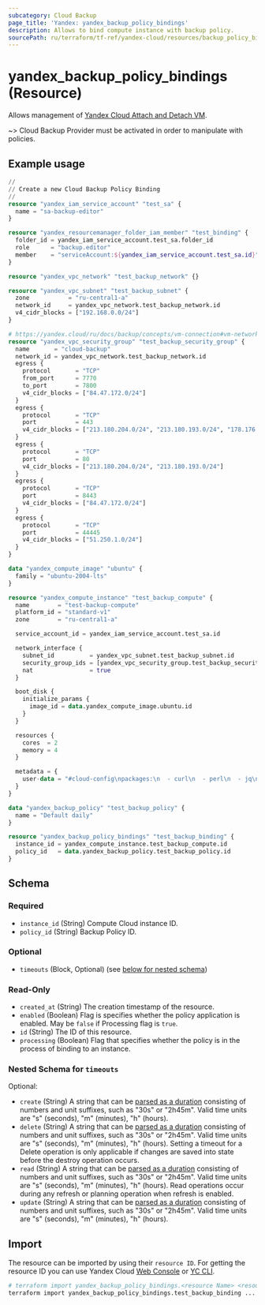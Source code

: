 ```yaml
---
subcategory: Cloud Backup
page_title: 'Yandex: yandex_backup_policy_bindings'
description: Allows to bind compute instance with backup policy.
sourcePath: ru/terraform/tf-ref/yandex-cloud/resources/backup_policy_bindings.md
---
```


# yandex_backup_policy_bindings (Resource)

Allows management of [Yandex Cloud Attach and Detach VM](https://yandex.cloud/docs/backup/operations/policy-vm/attach-and-detach-vm).

 ~> Cloud Backup Provider must be activated in order to manipulate with policies.

## Example usage

```terraform
//
// Create a new Cloud Backup Policy Binding
//
resource "yandex_iam_service_account" "test_sa" {
  name = "sa-backup-editor"
}

resource "yandex_resourcemanager_folder_iam_member" "test_binding" {
  folder_id = yandex_iam_service_account.test_sa.folder_id
  role      = "backup.editor"
  member    = "serviceAccount:${yandex_iam_service_account.test_sa.id}"
}

resource "yandex_vpc_network" "test_backup_network" {}

resource "yandex_vpc_subnet" "test_backup_subnet" {
  zone           = "ru-central1-a"
  network_id     = yandex_vpc_network.test_backup_network.id
  v4_cidr_blocks = ["192.168.0.0/24"]
}

# https://yandex.cloud/ru/docs/backup/concepts/vm-connection#vm-network-access
resource "yandex_vpc_security_group" "test_backup_security_group" {
  name       = "cloud-backup"
  network_id = yandex_vpc_network.test_backup_network.id
  egress {
    protocol       = "TCP"
    from_port      = 7770
    to_port        = 7800
    v4_cidr_blocks = ["84.47.172.0/24"]
  }
  egress {
    protocol       = "TCP"
    port           = 443
    v4_cidr_blocks = ["213.180.204.0/24", "213.180.193.0/24", "178.176.128.0/24", "84.201.181.0/24", "84.47.172.0/24"]
  }
  egress {
    protocol       = "TCP"
    port           = 80
    v4_cidr_blocks = ["213.180.204.0/24", "213.180.193.0/24"]
  }
  egress {
    protocol       = "TCP"
    port           = 8443
    v4_cidr_blocks = ["84.47.172.0/24"]
  }
  egress {
    protocol       = "TCP"
    port           = 44445
    v4_cidr_blocks = ["51.250.1.0/24"]
  }
}

data "yandex_compute_image" "ubuntu" {
  family = "ubuntu-2004-lts"
}

resource "yandex_compute_instance" "test_backup_compute" {
  name        = "test-backup-compute"
  platform_id = "standard-v1"
  zone        = "ru-central1-a"

  service_account_id = yandex_iam_service_account.test_sa.id

  network_interface {
    subnet_id          = yandex_vpc_subnet.test_backup_subnet.id
    security_group_ids = [yandex_vpc_security_group.test_backup_security_group.id]
    nat                = true
  }

  boot_disk {
    initialize_params {
      image_id = data.yandex_compute_image.ubuntu.id
    }
  }

  resources {
    cores  = 2
    memory = 4
  }

  metadata = {
    user-data = "#cloud-config\npackages:\n  - curl\n  - perl\n  - jq\nruncmd:\n  - curl https://storage.yandexcloud.net/backup-distributions/agent_installer.sh | sudo bash\n"
  }
}

data "yandex_backup_policy" "test_backup_policy" {
  name = "Default daily"
}

resource "yandex_backup_policy_bindings" "test_backup_binding" {
  instance_id = yandex_compute_instance.test_backup_compute.id
  policy_id   = data.yandex_backup_policy.test_backup_policy.id
}
```

<!-- schema generated by tfplugindocs -->
## Schema

### Required

- `instance_id` (String) Compute Cloud instance ID.
- `policy_id` (String) Backup Policy ID.

### Optional

- `timeouts` (Block, Optional) (see [below for nested schema](#nestedblock--timeouts))

### Read-Only

- `created_at` (String) The creation timestamp of the resource.
- `enabled` (Boolean) Flag is specifies whether the policy application is enabled. May be `false` if Processing flag is `true`.
- `id` (String) The ID of this resource.
- `processing` (Boolean) Flag that specifies whether the policy is in the process of binding to an instance.

<a id="nestedblock--timeouts"></a>
### Nested Schema for `timeouts`

Optional:

- `create` (String) A string that can be [parsed as a duration](https://pkg.go.dev/time#ParseDuration) consisting of numbers and unit suffixes, such as "30s" or "2h45m". Valid time units are "s" (seconds), "m" (minutes), "h" (hours).
- `delete` (String) A string that can be [parsed as a duration](https://pkg.go.dev/time#ParseDuration) consisting of numbers and unit suffixes, such as "30s" or "2h45m". Valid time units are "s" (seconds), "m" (minutes), "h" (hours). Setting a timeout for a Delete operation is only applicable if changes are saved into state before the destroy operation occurs.
- `read` (String) A string that can be [parsed as a duration](https://pkg.go.dev/time#ParseDuration) consisting of numbers and unit suffixes, such as "30s" or "2h45m". Valid time units are "s" (seconds), "m" (minutes), "h" (hours). Read operations occur during any refresh or planning operation when refresh is enabled.
- `update` (String) A string that can be [parsed as a duration](https://pkg.go.dev/time#ParseDuration) consisting of numbers and unit suffixes, such as "30s" or "2h45m". Valid time units are "s" (seconds), "m" (minutes), "h" (hours).

## Import

The resource can be imported by using their `resource ID`. For getting the resource ID you can use Yandex Cloud [Web Console](https://console.yandex.cloud) or [YC CLI](https://yandex.cloud/docs/cli/quickstart).

```bash
# terraform import yandex_backup_policy_bindings.<resource Name> <resource Id>
terraform import yandex_backup_policy_bindings.test_backup_binding ...
```
